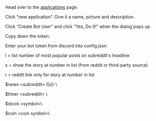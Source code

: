 Head over to the [applications] page.

Click “new application”. Give it a name, picture and description.

Click “Create Bot User” and click “Yes, Do It!” when the dialog pops up.

Copy down the token.

Enter your bot token from discord into config.json


l = list number of most popular posts on subreddit's headline

s = show the story at number in list (from reddit or third-party source)

r = reddit link only for story at number in list


$news \<subreddit> l|s|r <number>\

$timer \<subreddit> <Time in hours>\

$stock \<symbol>\

$coin \<coin symbol>\

[applications]: https://discordapp.com/developers/applications/me
